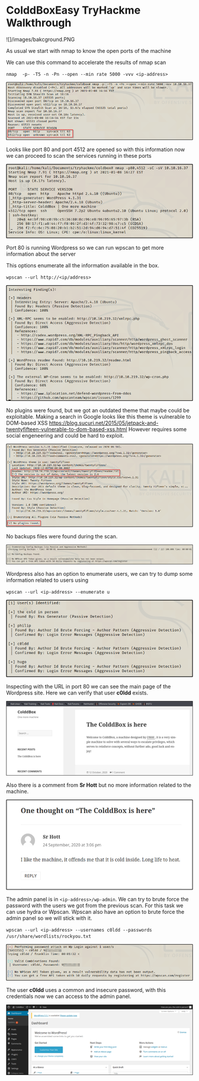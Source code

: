 # ColddBoxEasy TryHackme Walkthrough

![]/images/bakcground.PNG

As usual we start with nmap to know the open ports of the machine

We can use this command to accelerate the results of nmap scan

`nmap  -p- -T5 -n -Pn --open --min rate 5000 -vvv <ip-address>`

![](images/nmap1.png)

Looks like port 80 and port 4512 are opened so with this information now we can proceed to scan the services running in these ports

![](images/nmap2.png)

Port 80 is running Wordpress so we can run wpscan to get more information about the server

This options enumerate all the information available in the box.

`wpscan --url http://<ip/address>`

![](images/wpscan1.png)

No plugins were found, but we got an outdated theme that maybe could be exploitable. Making a search in Google looks like this theme is vulnerable to DOM-based XSS https://blog.sucuri.net/2015/05/jetpack-and-twentyfifteen-vulnerable-to-dom-based-xss.html However requires some social engeneering and could be hard to exploit.

![](images/wpscan2.png)

No backups files were found during the scan.

![](images/wpscan3.png)

Wordpress also has an option to enumerate users, we can try to dump some information related to users using 

`wpscan --url <ip-address> --enumerate u`

![](images/users.png)

Inspecting with the URL in port 80 we can see the main page of the Wordpress site. Here we can verify that user **c0ldd** exists.

![](images/main_page.png)

Also there is a comment from **Sr Hott** but no more information related to the machine.

![](images/comment.png)

The admin panel is in `<ip-address>/wp-admin`. We can try to brute force the password with the users we got from the previous scan. For this task we can use hydra or Wpscan.
Wpscan also have an option to brute force the admin panel so we will stick with it.

`wpscan --url <ip-address> --usernames c0ldd --passwords /usr/share/wordlists/rockyou.txt`

![](images/wpscred.png)

The user **c0ldd** uses a common and insecure password, with this credentials now we can access to the admin panel.

![](images/dashboard.png)





